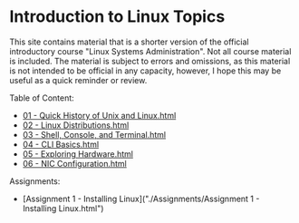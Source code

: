 # Introduction to Linux Topics
This site contains material that is a shorter version of the official introductory course "Linux Systems Administration". Not all course material is included. 
The material is subject to errors and omissions, as this material is not intended to be official in any capacity, however, I hope this may be useful as a quick reminder or review.

Table of Content:
- [01 - Quick History of Unix and Linux.html](./01%20-%20Quick%20History%20of%20Unix%20and%20Linux.html)
- [02 - Linux Distributions.html](./02%20-%20Linux%20Distributions.html)
- [03 - Shell, Console, and Terminal.html](./03%20-%20Shell,%20Console,%20and%20Terminal.html)
- [04 - CLI Basics.html](./04%20-%20CLI%20Basics.html)
- [05 - Exploring Hardware.html](./05%20-%20Exploring%20Hardware.html)
- [06 - NIC Configuration.html](./06%20-%20NIC%20Configuration.html)

Assignments:
- [Assignment 1 - Installing Linux]("./Assignments/Assignment 1 - Installing Linux.html")
